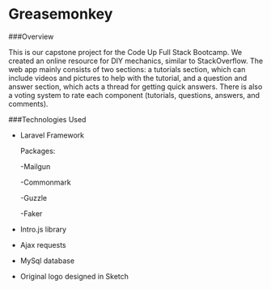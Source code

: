 # Greasemonkey

###Overview

This is our capstone project for the Code Up Full Stack Bootcamp. We created an online resource for DIY mechanics, similar to StackOverflow. The web app mainly consists of two sections: a tutorials section, which can include videos and pictures to help with the tutorial, and a question and answer section, which acts a thread for getting quick answers. There is also a voting system to rate each component (tutorials, questions, answers, and comments).

###Technologies Used
- Laravel Framework  

	Packages:  
	
	-Mailgun  

	-Commonmark  

	-Guzzle   
	
	-Faker
- Intro.js library
- Ajax requests
- MySql database 
- Original logo designed in Sketch


